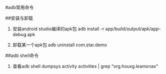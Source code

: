 #adb常用命令

##安装与卸载

1. 安装android studio编译的apk包 adb install -r app/build/output/apk/app-debug.apk

2. 卸载某一个apk包 adb uninstall com.star.demo

##adb shell命令

1. 查看adb shell dumpsys activity activities | grep "org.houxg.leamonax"

